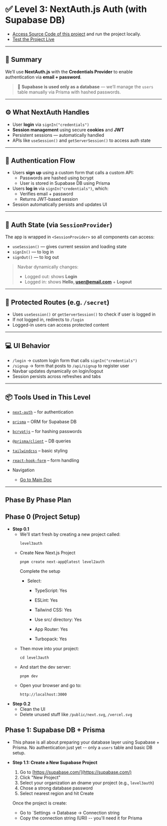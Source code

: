 # ✅ Level 3: NextAuth.js Auth (with Supabase DB)

- [Access Source Code of this project](../source-code/level3auth/) and run the project locally.
- [Test the Project Live](https://nextjs-level3-auth.vercel.app/)

---

## 🔑 Summary

We’ll use **NextAuth.js** with the **Credentials Provider** to enable authentication via **email + password**.

> 🔸 **Supabase is used only as a database** — we’ll manage the `users` table manually via Prisma with hashed passwords.

---

## ⚙️ What NextAuth Handles

- User **login** via `signIn("credentials")`
- **Session management** using secure **cookies** and **JWT**
- Persistent sessions — automatically handled
- APIs like `useSession()` and `getServerSession()` to access auth state

---

## 🧠 Authentication Flow

- Users **sign up** using a custom form that calls a custom API:
  - Passwords are hashed using bcrypt
  - User is stored in Supabase DB using Prisma
- Users **log in** via `signIn("credentials")`, which:
  - Verifies email + password
  - Returns JWT-based session
- Session automatically persists and updates UI

---

## 🔁 Auth State (via `SessionProvider`)

The app is wrapped in `<SessionProvider>` so all components can access:

- `useSession()` — gives current session and loading state
- `signIn()` — to log in
- `signOut()` — to log out

> Navbar dynamically changes:
> - Logged out: shows **Login**
> - Logged in: shows **Hello, user@email.com** + **Logout**

---

## 🔐 Protected Routes (e.g. `/secret`)

- Uses `useSession()` or `getServerSession()` to check if user is logged in
- If not logged in, redirects to `/login`
- Logged-in users can access protected content

---

## 💻 UI Behavior

- `/login` → custom login form that calls `signIn("credentials")`
- `/signup` → form that posts to `/api/signup` to register user
- Navbar updates dynamically on login/logout
- Session persists across refreshes and tabs

---

## 📦 Tools Used in This Level

- [`next-auth`](https://next-auth.js.org/) – for authentication
- [`prisma`](https://www.prisma.io/) – ORM for Supabase DB
- [`bcryptjs`](https://www.npmjs.com/package/bcryptjs) – for hashing passwords
- [`@prisma/client`](https://www.prisma.io/docs/client/wasm) – DB queries
- [`tailwindcss`](https://tailwindcss.com/) – basic styling
- [`react-hook-form`](https://react-hook-form.com/) – form handling 


- Navigation
  - [Go to Main Doc](../README.md)

---

## Phase By Phase Plan
## Phase 0 (Project Setup)
- **Step 0.1**
  - We'll start fresh by creating a new project called:
    ```
    level3auth
    ```
  - Create New Next.js Project
    ```
    pnpm create next-app@latest level2auth
    ```
    Complete the setup
    - Select:

      - TypeScript: Yes

      - ESLint: Yes

      - Tailwind CSS: Yes

      - Use src/ directory: Yes

      - App Router: Yes

      - Turbopack: Yes
  - Then move into your project:
    ```
    cd level3auth
    ```
  - And start the dev server:
    ```
    pnpm dev
    ```
  - Open your browser and go to:
    ```
    http://localhost:3000
    ```
- **Step 0.2**
  - Clean the UI
  - Delete unused stuff like `/public/next.svg`, `/vercel.svg`

## Phase 1: Supabase DB + Prisma
- This phase is all about preparing your database layer using Supabase + Prisma. No authentication just yet -- only a `users` table and basic DB setup.
- **Step 1.1: Create a New Supabase Project**
  1. Go to [https://supabase.com/](https://supabase.com/)
  2. Click "New Project"
  3. Select your organization an dname your project (e.g., `level3auth`)
  4. Chose a strong database password
  5. Select nearest region and hit Create

  Once the project is create:
  - Go to `Settings -> Database -> Connection string
  - Copy the connection string (URI) -- you'll need it for Prisma